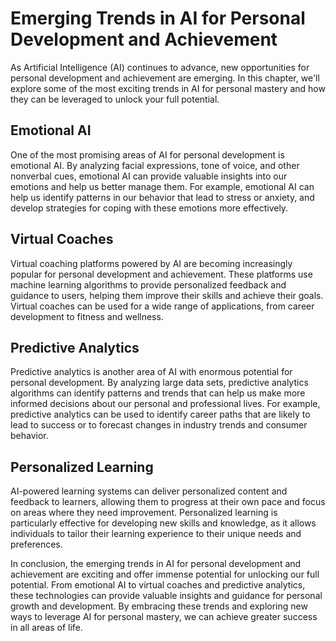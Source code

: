 Emerging Trends in AI for Personal Development and Achievement
=========================================================================================================================================

As Artificial Intelligence (AI) continues to advance, new opportunities for personal development and achievement are emerging. In this chapter, we'll explore some of the most exciting trends in AI for personal mastery and how they can be leveraged to unlock your full potential.

Emotional AI
------------

One of the most promising areas of AI for personal development is emotional AI. By analyzing facial expressions, tone of voice, and other nonverbal cues, emotional AI can provide valuable insights into our emotions and help us better manage them. For example, emotional AI can help us identify patterns in our behavior that lead to stress or anxiety, and develop strategies for coping with these emotions more effectively.

Virtual Coaches
---------------

Virtual coaching platforms powered by AI are becoming increasingly popular for personal development and achievement. These platforms use machine learning algorithms to provide personalized feedback and guidance to users, helping them improve their skills and achieve their goals. Virtual coaches can be used for a wide range of applications, from career development to fitness and wellness.

Predictive Analytics
--------------------

Predictive analytics is another area of AI with enormous potential for personal development. By analyzing large data sets, predictive analytics algorithms can identify patterns and trends that can help us make more informed decisions about our personal and professional lives. For example, predictive analytics can be used to identify career paths that are likely to lead to success or to forecast changes in industry trends and consumer behavior.

Personalized Learning
---------------------

AI-powered learning systems can deliver personalized content and feedback to learners, allowing them to progress at their own pace and focus on areas where they need improvement. Personalized learning is particularly effective for developing new skills and knowledge, as it allows individuals to tailor their learning experience to their unique needs and preferences.

In conclusion, the emerging trends in AI for personal development and achievement are exciting and offer immense potential for unlocking our full potential. From emotional AI to virtual coaches and predictive analytics, these technologies can provide valuable insights and guidance for personal growth and development. By embracing these trends and exploring new ways to leverage AI for personal mastery, we can achieve greater success in all areas of life.

